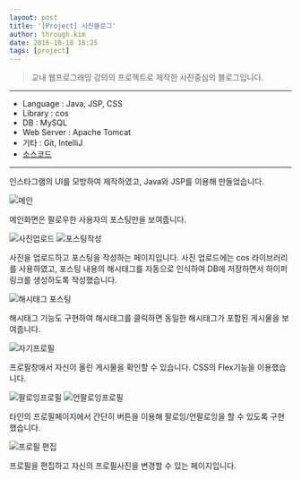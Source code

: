 ```yaml
---
layout: post
title: '[Project] 사진블로그'
author: through.kim
date: 2016-10-18 16:25
tags: [project]
---
```


>교내 웹프로그래밍 강의의 프로젝트로 제작한 사진중심의 블로그입니다.

---

* Language : Java, JSP, CSS
* Library : cos
* DB : MySQL
* Web Server : Apache Tomcat
* 기타 : Git, IntelliJ
* [소스코드](https://github.com/ThroughKim/photoblog)

---

인스타그램의 UI를 모방하여 제작하였고, Java와 JSP를 이용해 만들었습니다.

![메인](/assets/images/photoblog_main.png)

메인화면은 팔로우한 사용자의 포스팅만을 보여줍니다. 

![사진업로드](/assets/images/photoblog_photo_select.png)
![포스팅작성](/assets/images/photoblog_postedit.png)

사진을 업로드하고 포스팅을 작성하는 페이지입니다. 사진 업로드에는 cos 라이브러리를 사용하였고, 포스팅 내용의 해시태그를 자동으로 인식하여 DB에 저장하면서 하이퍼링크를 생성하도록 작성했습니다.

![해시태그 포스팅](/assets/images/photoblog_hashtag.png)

해시태그 기능도 구현하여 해시태그를 클릭하면 동일한 해시태그가 포함된 게시물을 보여줍니다.

![자기프로필](/assets/images/photoblog_profile.png)

프로필창에서 자신이 올린 게시물을 확인할 수 있습니다. CSS의 Flex기능을 이용했습니다.

![팔로잉프로필](/assets/images/photoblog_following.png)
![언팔로잉프로필](/assets/images/photoblog_unfollowing.png)

타인의 프로필페이지에서 간단히 버튼을 이용해 팔로잉/언팔로잉을 할 수 있도록 구현했습니다.

![프로필 편집](/assets/images/photoblog_profile_edit.png)

프로필을 편집하고 자신의 프로필사진을 변경할 수 있는 페이지입니다.
